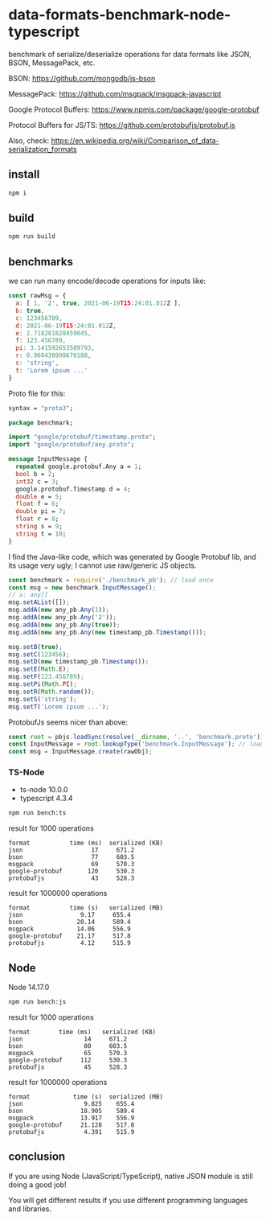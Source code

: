 # data-formats-benchmark-node-typescript
benchmark of serialize/deserialize operations for data formats like JSON, BSON, MessagePack, etc.

BSON: https://github.com/mongodb/js-bson

MessagePack: https://github.com/msgpack/msgpack-javascript

Google Protocol Buffers: https://www.npmjs.com/package/google-protobuf

Protocol Buffers for JS/TS: https://github.com/protobufjs/protobuf.js

Also, check: https://en.wikipedia.org/wiki/Comparison_of_data-serialization_formats

## install

```sh
npm i
```

## build

```sh
npm run build
```

## benchmarks

we can run many encode/decode operations for inputs like:

```js
const rawMsg = {
  a: [ 1, '2', true, 2021-06-19T15:24:01.012Z ],
  b: true,
  c: 123456789,
  d: 2021-06-19T15:24:01.012Z,
  e: 2.718281828459045,
  f: 123.456789,
  pi: 3.141592653589793,
  r: 0.960430998670188,
  s: 'string',
  t: 'Lorem ipsum ...'
}
```

Proto file for this:

```proto
syntax = "proto3";

package benchmark;

import "google/protobuf/timestamp.proto";
import "google/protobuf/any.proto";

message InputMessage {
  repeated google.protobuf.Any a = 1;
  bool b = 2;
  int32 c = 3;
  google.protobuf.Timestamp d = 4;
  double e = 5;
  float f = 6;
  double pi = 7;
  float r = 8;
  string s = 9;
  string t = 10;
}
```

I find the Java-like code, which was generated by Google Protobuf lib, and its usage very ugly; I cannot use raw/generic JS objects.

```js
const benchmark = require('./benchmark_pb'); // load once
const msg = new benchmark.InputMessage();
// a: any[]
msg.setAList([]);
msg.addA(new any_pb.Any(1));
msg.addA(new any_pb.Any('2'));
msg.addA(new any_pb.Any(true));
msg.addA(new any_pb.Any(new timestamp_pb.Timestamp()));

msg.setB(true);
msg.setC(123456);
msg.setD(new timestamp_pb.Timestamp());
msg.setE(Math.E);
msg.setF(123.456789);
msg.setPi(Math.PI);
msg.setR(Math.random());
msg.setS('string');
msg.setT('Lorem ipsum ...');
```

ProtobufJs seems nicer than above:

```js
const root = pbjs.loadSync(resolve(__dirname, '..', 'benchmark.proto')); // load once
const InputMessage = root.lookupType('benchmark.InputMessage'); // load once
const msg = InputMessage.create(rawObj);
```

### TS-Node

* ts-node 10.0.0
* typescript 4.3.4


```sh
npm run bench:ts
```

result for 1000 operations

```
format           time (ms)  serialized (KB)
json                   17     671.2
bson                   77     603.5
msgpack                69     570.3
google-protobuf       120     530.3
protobufjs             43     528.3
```

result for 1000000 operations

```
format           time (s)   serialized (MB)
json                9.17     655.4
bson               20.14     589.4
msgpack            14.06     556.9
google-protobuf    21.17     517.8
protobufjs          4.12     515.9
```

## Node

Node 14.17.0

```sh
npm run bench:js
```

result for 1000 operations

```
format        time (ms)   serialized (KB)
json                 14     671.2
bson                 80     603.5
msgpack              65     570.3
google-protobuf     112     530.3
protobufjs           45     528.3
```

result for 1000000 operations

```
format            time (s)  serialized (MB)
json                 9.825    655.4
bson                18.905    589.4
msgpack             13.917    556.9
google-protobuf     21.128    517.8
protobufjs           4.391    515.9
```

## conclusion

If you are using Node (JavaScript/TypeScript), native JSON module is still doing a good job!

You will get different results if you use different programming languages and libraries.
